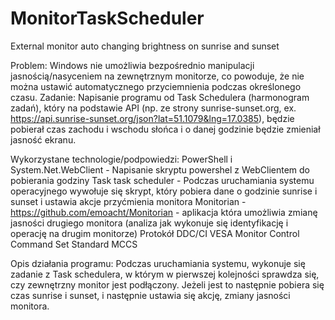 # MonitorTaskScheduler
External monitor auto changing brightness on sunrise and sunset

Problem: Windows nie umożliwia bezpośrednio manipulacji jasnością/nasyceniem na zewnętrznym monitorze, co powoduje, że nie można ustawić automatycznego przyciemnienia podczas określonego czasu.
Zadanie: Napisanie programu od Task Schedulera (harmonogram zadań), który na podstawie API (np. ze strony sunrise-sunset.org, ex. https://api.sunrise-sunset.org/json?lat=51.1079&lng=17.0385), będzie pobierał czas zachodu i wschodu słońca i o danej godzinie będzie zmieniał jasność ekranu.

Wykorzystane technologie/podpowiedzi:
PowerShell i System.Net.WebClient - Napisanie skryptu powershel z WebClientem do pobierania godziny
Task task scheduler - Podczas uruchamiania systemu operacyjnego wywołuje się skrypt, który pobiera dane o godzinie sunrise i sunset i ustawia akcje przyćmienia monitora 
Monitorian - https://github.com/emoacht/Monitorian - aplikacja która umożliwia zmianę jasności drugiego monitora (analiza jak wykonuje się identyfikację i operację na drugim monitorze)
Protokół DDC/CI 
VESA Monitor Control Command Set Standard MCCS 


Opis działania programu:
Podczas uruchamiania systemu, wykonuje się zadanie z Task schedulera, w którym w pierwszej kolejności sprawdza się, czy zewnętrzny monitor jest podłączony.
Jeżeli jest to następnie pobiera się czas sunrise i sunset, i następnie ustawia się akcję, zmiany jasności monitora.
